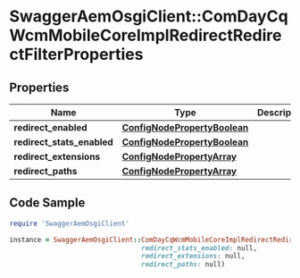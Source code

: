 # SwaggerAemOsgiClient::ComDayCqWcmMobileCoreImplRedirectRedirectFilterProperties

## Properties

Name | Type | Description | Notes
------------ | ------------- | ------------- | -------------
**redirect_enabled** | [**ConfigNodePropertyBoolean**](ConfigNodePropertyBoolean.md) |  | [optional] 
**redirect_stats_enabled** | [**ConfigNodePropertyBoolean**](ConfigNodePropertyBoolean.md) |  | [optional] 
**redirect_extensions** | [**ConfigNodePropertyArray**](ConfigNodePropertyArray.md) |  | [optional] 
**redirect_paths** | [**ConfigNodePropertyArray**](ConfigNodePropertyArray.md) |  | [optional] 

## Code Sample

```ruby
require 'SwaggerAemOsgiClient'

instance = SwaggerAemOsgiClient::ComDayCqWcmMobileCoreImplRedirectRedirectFilterProperties.new(redirect_enabled: null,
                                 redirect_stats_enabled: null,
                                 redirect_extensions: null,
                                 redirect_paths: null)
```


